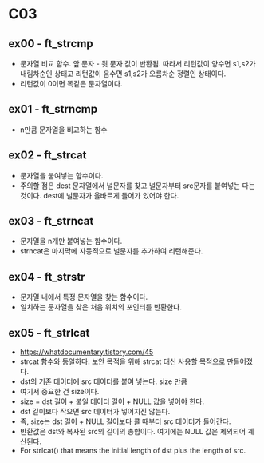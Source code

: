 # C03
## ex00 - ft_strcmp
* 문자열 비교 함수. 앞 문자 - 뒷 문자 값이 반환됨. 따라서 리턴값이 양수면 s1,s2가 내림차순인 상태고 리턴값이 음수면 s1,s2가 오름차순 정렬인 상태이다.
* 리턴값이 0이면 똑같은 문자열이다.

## ex01 - ft_strncmp
* n만큼 문자열을 비교하는 함수

## ex02 - ft_strcat
* 문자열을 붙여넣는 함수이다.
* 주의할 점은 dest 문자열에서 널문자를 찾고 널문자부터 src문자를 붙여넣는 다는 것이다. dest에 널문자가 올바르게 들어가 있어야 한다.

## ex03 - ft_strncat
* 문자열을 n개만 붙여넣는 함수이다.
* strncat은 마지막에 자동적으로 널문자를 추가하여 리턴해준다.

## ex04 - ft_strstr
* 문자열 내에서 특정 문자열을 찾는 함수이다.
* 일치하는 문자열을 찾은 처음 위치의 포인터를 반환한다.

## ex05 - ft_strlcat
* <https://whatdocumentary.tistory.com/45>
*  strcat 함수와 동일하다. 보안 목적을 위해 strcat 대신 사용할 목적으로 만들어졌다.
*  dst의 기존 데이터에 src 데이터를 붙여 넣는다. size 만큼
*  여기서 중요한 건 size이다.
*  size = dst 길이 + 붙일 데이터 길이 + NULL 값을 넣어야 한다.
*  dst 길이보다 작으면 src 데이터가 넣어지진 않는다.
*  즉, size는 dst 길이 + NULL 길이보다 클 때부터 src 데이터가 들어간다.
*  반환값은 dst와 복사된 src의 길이의 총합이다. 여기에는 NULL 값은 제외되어 계산된다.
*  For strlcat() that means the initial length of dst plus the length of src.

